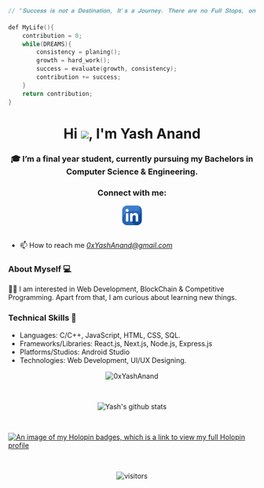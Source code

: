````cpp
// "𝐒𝐮𝐜𝐜𝐞𝐬𝐬 𝐢𝐬 𝐧𝐨𝐭 𝐚 𝐃𝐞𝐬𝐭𝐢𝐧𝐚𝐭𝐢𝐨𝐧, 𝐈𝐭'𝐬 𝐚 𝐉𝐨𝐮𝐫𝐧𝐞𝐲. 𝐓𝐡𝐞𝐫𝐞 𝐚𝐫𝐞 𝐧𝐨 𝐅𝐮𝐥𝐥 𝐒𝐭𝐨𝐩𝐬, 𝐨𝐧𝐥𝐲 𝐂𝐨𝐦𝐦𝐚𝐬."

def MyLife(){
    contribution = 0;
    while(DREAMS){
        consistency = planing();
        growth = hard_work();
        success = evaluate(growth, consistency);
        contribution += success;
    }
    return contribution;
}

````

<h1 align="center">Hi <img src="https://github.com/TheDudeThatCode/TheDudeThatCode/blob/master/Assets/Hi.gif" width="29px">, I'm Yash Anand</h1>
<h3 align="center">🎓 I’m a final year student, currently pursuing my Bachelors in Computer Science & Engineering. </br></h3>
<h3 align="center">Connect with me:</h3>
<p align="center">
<a href="http://www.linkedin.com/in/0xYashAnand" target="blank"><img align="center" src="img/linkedin.png" alt="0xYashAnand" height="40" width="40" /></a>
<!-- <a href="https://twitter.com/0xYashAnand" target="blank"><img align="center" src="img/twitter.png" alt="" height="40" width="40" /></a> -->
<!-- <a href="https://instagram.com/0xYashAnand" target="blank"><img align="center" src="https://raw.githubusercontent.com/rahuldkjain/github-profile-readme-generator/master/src/images/icons/Social/instagram.svg" alt="0xYashAnand" height="40" width="40" /></a> -->
<!-- <a href="https://leetcode.com/Yash0x/" target="blank"><img align="center" src="img/-your-coding-skills-and-quickly-.png" alt="0xYd" height="40" width="40" /></a> -->
<!-- <a href="https://codeforces.com/profile/Yash0x" target="blank"><img align="center" src="img/codeforces.-programming-.png" alt="Yash0x" height="40" width="40" /></a> -->
<!-- <a href="https://www.codechef.com/users/Yash0x" target="blank"><img align="center" src="img/icons8-codechef-240.png" alt="Yash0x" height="40" width="40" /></a> -->
<br/><br/>
    
- 📫 How to reach me *0xYashAnand@gmail.com*


### About Myself 💻
👨‍💻  I am interested in Web Development, BlockChain & Competitive Programming. Apart from that, I am curious about learning new things. </br>

### Technical Skills 📖
- Languages: C/C++, JavaScript, HTML, CSS, SQL.
- Frameworks/Libraries: React.js, Next.js, Node.js, Express.js
- Platforms/Studios: Android Studio
- Technologies: Web Development, UI/UX Designing. </br>

<div align="center">
    
<p><img align="center" src="https://github-readme-stats.vercel.app/api/top-langs?username=0xYashAnand&show_icons=true&locale=en&layout=compact" alt="0xYashAnand" /></p>

<br/>

![Yash's github stats](https://github-readme-stats.vercel.app/api?username=0xYashAnand&show_icons=true&hide_border=true&rank_icon=github)

<br/>
</div>

<!--Holopin Badges-->

[![An image of my Holopin badges, which is a link to view my full Holopin profile](https://holopin.me/0xyash)](https://holopin.io/@0xyash)

<br/>


<!--profile visit count-->

<div align="center">
    
![visitors](https://visitor-badge.laobi.icu/badge?page_id=0xYashAnand.0xYashAnand&style=for-the-badge)  

<!--[](https://komarev.com/ghpvc/?username=0xYashAnand&style=for-the-badge) ---> 

</div>
